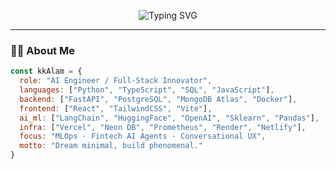 <!-- Typing animation (cleaned up and accurate) -->
<p align="center">
  <img src="https://readme-typing-svg.demolab.com?font=Fira+Code&size=25&duration=3000&pause=1000&color=84CC16&center=true&vCenter=true&width=700&lines=Hi+I'm+kk+alam+%F0%9F%91%8B;AI+Engineer+%7C+Backend+Developer+%7C+MLOps+Builder;Building+clean%2C+AI-native+apps+with+love+%E2%9D%A4" alt="Typing SVG" />
</p>

---

### 🧑‍🚀 About Me

```js
const kkAlam = {
  role: "AI Engineer / Full-Stack Innovator",
  languages: ["Python", "TypeScript", "SQL", "JavaScript"],
  backend: ["FastAPI", "PostgreSQL", "MongoDB Atlas", "Docker"],
  frontend: ["React", "TailwindCSS", "Vite"],
  ai_ml: ["LangChain", "HuggingFace", "OpenAI", "Sklearn", "Pandas"],
  infra: ["Vercel", "Neon DB", "Prometheus", "Render", "Netlify"],
  focus: "MLOps · Fintech AI Agents · Conversational UX",
  motto: "Dream minimal, build phenomenal."
}
